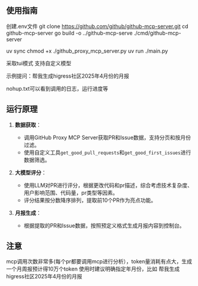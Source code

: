 ## 使用指南
创建.env文件
git clone https://github.com/github/github-mcp-server.git
cd github-mcp-server
go build -o ../github-mcp-serve ./cmd/github-mcp-server

uv sync
chmod +x ./github_proxy_mcp_server.py
uv run ./main.py

采取tui模式
支持自定义模型

示例提问：帮我生成higress社区2025年4月份的月报

nohup.txt可以看到调用的日志，运行进度等

## 运行原理
1. **数据获取**：
   - 调用GitHub Proxy MCP Server获取PR和Issue数据，支持分页和按月份过滤。
   - 使用自定义工具`get_good_pull_requests`和`get_good_first_issues`进行数据筛选。

2. **大模型评分**：
   - 使用LLM对PR进行评分，根据更改代码和pr描述，综合考虑技术复杂度、用户影响范围、代码量，pr类型等因素。
   - 评分结果按分数降序排列，提取前10个PR作为亮点功能。

3. **月报生成**：
   - 根据提取的PR和Issue数据，按照预定义格式生成月报内容到控制台。

## 注意
mcp调用次数非常多(每个pr都要调用mcp进行分析），token量消耗有点大，生成一个月周报预计得10万个token
使用时建议明确指定年月份，比如 帮我生成higress社区2025年4月份的月报

